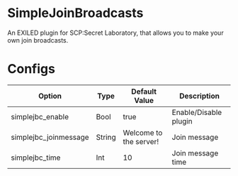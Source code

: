 # SimpleJoinBroadcasts
An EXILED plugin for SCP:Secret Laboratory, that allows you to make your own join broadcasts.

# Configs
| Option | Type | Default Value | Description |
| --- | --- | --- | --- |
| simplejbc_enable | Bool | true | Enable/Disable plugin |
| simplejbc_joinmessage | String | Welcome to the server! | Join message |
| simplejbc_time | Int | 10 | Join message time |
